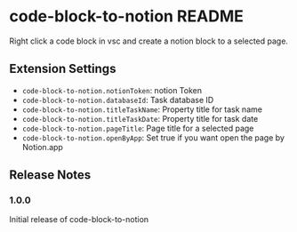 # code-block-to-notion README

Right click a code block in vsc and create a notion block to a selected page.

## Extension Settings

* `code-block-to-notion.notionToken`: notion Token
* `code-block-to-notion.databaseId`: Task database ID
* `code-block-to-notion.titleTaskName`: Property title for task name
* `code-block-to-notion.titleTaskDate`: Property title for task date
* `code-block-to-notion.pageTitle`: Page title for a selected page
* `code-block-to-notion.openByApp`: Set true if you want open the page by Notion.app


## Release Notes

### 1.0.0

Initial release of code-block-to-notion
